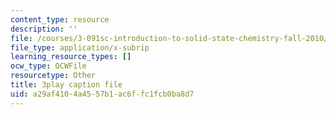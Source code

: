 ```yaml
---
content_type: resource
description: ''
file: /courses/3-091sc-introduction-to-solid-state-chemistry-fall-2010/a29af4104a4557b1ac6ffc1fcb0ba8d7_LHRZLeQ2aaM.vtt
file_type: application/x-subrip
learning_resource_types: []
ocw_type: OCWFile
resourcetype: Other
title: 3play caption file
uid: a29af410-4a45-57b1-ac6f-fc1fcb0ba8d7
---
```

